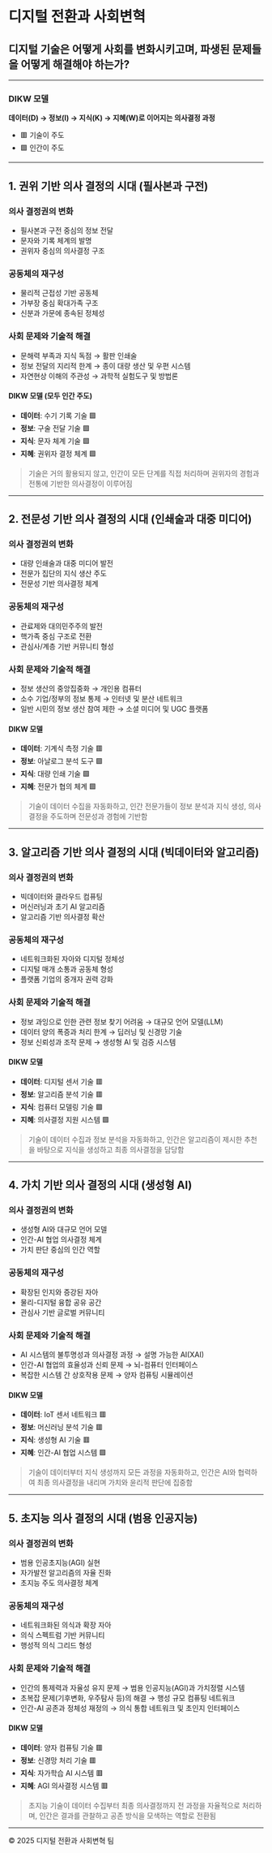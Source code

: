 # 디지털 전환과 사회변혁

## 디지털 기술은 어떻게 사회를 변화시키고며, 파생된 문제들을 어떻게 해결해야 하는가?

---

### DIKW 모델

**데이터(D) → 정보(I) → 지식(K) → 지혜(W)로 이어지는 의사결정 과정**

- 🟥 기술이 주도
- 🟩 인간이 주도

---

## 1. 권위 기반 의사 결정의 시대 (필사본과 구전)

### 의사 결정권의 변화

- 필사본과 구전 중심의 정보 전달
- 문자와 기록 체계의 발명
- 권위자 중심의 의사결정 구조

### 공동체의 재구성

- 물리적 근접성 기반 공동체
- 가부장 중심 확대가족 구조
- 신분과 가문에 종속된 정체성

### 사회 문제와 기술적 해결

- 문해력 부족과 지식 독점 → 활판 인쇄술
- 정보 전달의 지리적 한계 → 종이 대량 생산 및 우편 시스템
- 자연현상 이해의 주관성 → 과학적 실험도구 및 방법론

#### DIKW 모델 (모두 인간 주도)

- **데이터**: 수기 기록 기술 🟩
- **정보**: 구술 전달 기술 🟩
- **지식**: 문자 체계 기술 🟩
- **지혜**: 권위자 결정 체계 🟩

> 기술은 거의 활용되지 않고, 인간이 모든 단계를 직접 처리하며 권위자의 경험과 전통에 기반한 의사결정이 이루어짐

---

## 2. 전문성 기반 의사 결정의 시대 (인쇄술과 대중 미디어)

### 의사 결정권의 변화

- 대량 인쇄술과 대중 미디어 발전
- 전문가 집단의 지식 생산 주도
- 전문성 기반 의사결정 체계

### 공동체의 재구성

- 관료제와 대의민주주의 발전
- 핵가족 중심 구조로 전환
- 관심사/계층 기반 커뮤니티 형성

### 사회 문제와 기술적 해결

- 정보 생산의 중앙집중화 → 개인용 컴퓨터
- 소수 기업/정부의 정보 통제 → 인터넷 및 분산 네트워크
- 일반 시민의 정보 생산 참여 제한 → 소셜 미디어 및 UGC 플랫폼

#### DIKW 모델

- **데이터**: 기계식 측정 기술 🟥
- **정보**: 아날로그 분석 도구 🟩
- **지식**: 대량 인쇄 기술 🟩
- **지혜**: 전문가 협의 체계 🟩

> 기술이 데이터 수집을 자동화하고, 인간 전문가들이 정보 분석과 지식 생성, 의사결정을 주도하며 전문성과 경험에 기반함

---

## 3. 알고리즘 기반 의사 결정의 시대 (빅데이터와 알고리즘)

### 의사 결정권의 변화

- 빅데이터와 클라우드 컴퓨팅
- 머신러닝과 초기 AI 알고리즘
- 알고리즘 기반 의사결정 확산

### 공동체의 재구성

- 네트워크화된 자아와 디지털 정체성
- 디지털 매개 소통과 공동체 형성
- 플랫폼 기업의 중개자 권력 강화

### 사회 문제와 기술적 해결

- 정보 과잉으로 인한 관련 정보 찾기 어려움 → 대규모 언어 모델(LLM)
- 데이터 양의 폭증과 처리 한계 → 딥러닝 및 신경망 기술
- 정보 신뢰성과 조작 문제 → 생성형 AI 및 검증 시스템

#### DIKW 모델

- **데이터**: 디지털 센서 기술 🟥
- **정보**: 알고리즘 분석 기술 🟥
- **지식**: 컴퓨터 모델링 기술 🟩
- **지혜**: 의사결정 지원 시스템 🟩

> 기술이 데이터 수집과 정보 분석을 자동화하고, 인간은 알고리즘이 제시한 추천을 바탕으로 지식을 생성하고 최종 의사결정을 담당함

---

## 4. 가치 기반 의사 결정의 시대 (생성형 AI)

### 의사 결정권의 변화

- 생성형 AI와 대규모 언어 모델
- 인간-AI 협업 의사결정 체계
- 가치 판단 중심의 인간 역할

### 공동체의 재구성

- 확장된 인지와 증강된 자아
- 물리-디지털 융합 공유 공간
- 관심사 기반 글로벌 커뮤니티

### 사회 문제와 기술적 해결

- AI 시스템의 불투명성과 의사결정 과정 → 설명 가능한 AI(XAI)
- 인간-AI 협업의 효율성과 신뢰 문제 → 뇌-컴퓨터 인터페이스
- 복잡한 시스템 간 상호작용 문제 → 양자 컴퓨팅 시뮬레이션

#### DIKW 모델

- **데이터**: IoT 센서 네트워크 🟥
- **정보**: 머신러닝 분석 기술 🟥
- **지식**: 생성형 AI 기술 🟥
- **지혜**: 인간-AI 협업 시스템 🟩

> 기술이 데이터부터 지식 생성까지 모든 과정을 자동화하고, 인간은 AI와 협력하여 최종 의사결정을 내리며 가치와 윤리적 판단에 집중함

---

## 5. 초지능 의사 결정의 시대 (범용 인공지능)

### 의사 결정권의 변화

- 범용 인공초지능(AGI) 실현
- 자가발전 알고리즘의 자율 진화
- 초지능 주도 의사결정 체계

### 공동체의 재구성

- 네트워크화된 의식과 확장 자아
- 의식 스펙트럼 기반 커뮤니티
- 행성적 의식 그리드 형성

### 사회 문제와 기술적 해결

- 인간의 통제력과 자율성 유지 문제 → 범용 인공지능(AGI)과 가치정렬 시스템
- 초복잡 문제(기후변화, 우주탐사 등)의 해결 → 행성 규모 컴퓨팅 네트워크
- 인간-AI 공존과 정체성 재정의 → 의식 통합 네트워크 및 초인지 인터페이스

#### DIKW 모델

- **데이터**: 양자 컴퓨팅 기술 🟥
- **정보**: 신경망 처리 기술 🟥
- **지식**: 자가학습 AI 시스템 🟥
- **지혜**: AGI 의사결정 시스템 🟥

> 초지능 기술이 데이터 수집부터 최종 의사결정까지 전 과정을 자율적으로 처리하며, 인간은 결과를 관찰하고 공존 방식을 모색하는 역할로 전환됨

---

© 2025 디지털 전환과 사회변혁 팀
